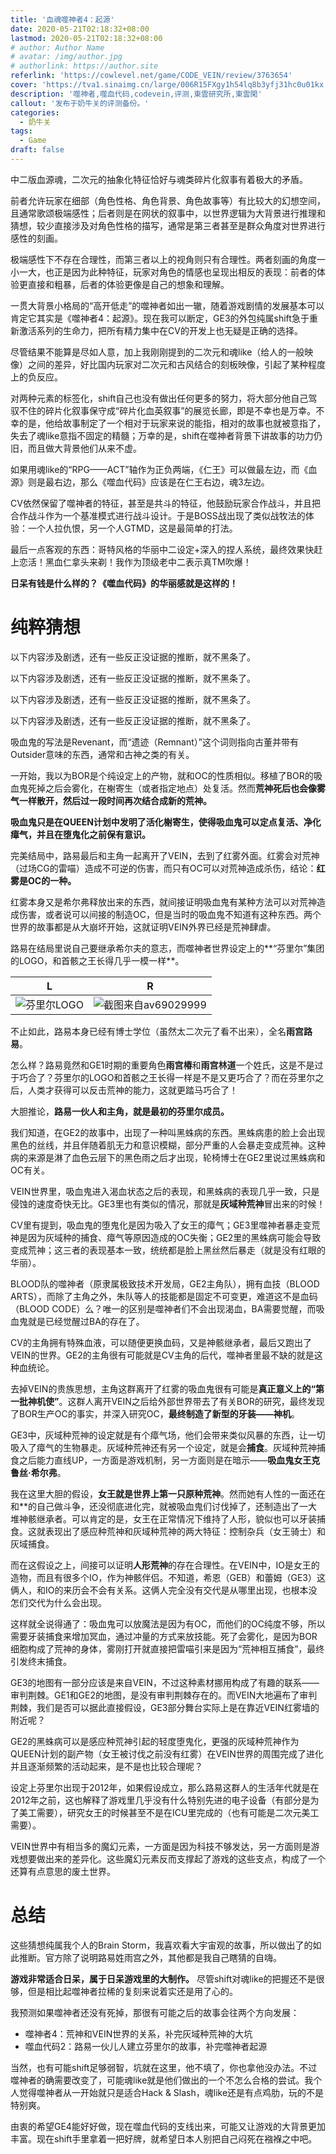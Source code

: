 ```yaml
---
title: '血魂噬神者4：起源'
date: 2020-05-21T02:18:32+08:00
lastmod: 2020-05-21T02:18:32+08:00
# author: Author Name
# avatar: /img/author.jpg
# authorlink: https://author.site
referlink: 'https://cowlevel.net/game/CODE_VEIN/review/3763654'
cover: 'https://tva1.sinaimg.cn/large/006R15FXgy1h54lq8b3yfj31hc0u01kx.jpg'
description: '噬神者,噬血代码,codevein,评测,東雲研究所,東雲閑'
callout: '发布于奶牛关的评测备份。'
categories:
  - 奶牛关
tags:
  - Game
draft: false
---
```


中二版血源魂，二次元的抽象化特征恰好与魂类碎片化叙事有着极大的矛盾。

<!--more-->

前者允许玩家在细部（角色性格、角色背景、角色故事等）有比较大的幻想空间，且通常歌颂极端感性；后者则是在网状的叙事中，以世界逻辑为大背景进行推理和猜想，较少直接涉及对角色性格的描写，通常是第三者甚至是群众角度对世界进行感性的刻画。

极端感性下不存在合理性，而第三者以上的视角则只有合理性。两者刻画的角度一小一大，也正是因为此种特征，玩家对角色的情感也呈现出相反的表现：前者的体验更直接和粗暴，后者的体验更像是自己的想象和理解。

一贯大背景小格局的“高开低走”的噬神者如出一辙，随着游戏剧情的发展基本可以肯定它其实是《噬神者4：起源》。现在我可以断定，GE3的外包纯属shift急于重新激活系列的生命力，把所有精力集中在CV的开发上也无疑是正确的选择。

尽管结果不能算是尽如人意，加上我刚刚提到的二次元和魂like（给人的一般映像）之间的差异，好比国内玩家对二次元和古风结合的刻板映像，引起了某种程度上的负反应。

对两种元素的标签化，shift自己也没有做出任何更多的努力，将大部分他自己驾驭不住的碎片化叙事保守成“碎片化血英叙事”的展览长廊，即是不幸也是万幸。不幸的是，他给故事制定了一个相对于玩家来说的能指，相对的故事也就被意指了，失去了魂like意指不固定的精髓；万幸的是，shift在噬神者背景下讲故事的功力仍旧，而且做大背景他们从来不虚。

如果用魂like的“RPG——ACT”轴作为正负两端，《仁王》可以做最左边，而《血源》则是最右边，那么《噬血代码》应该是在仁王右边，魂3左边。

CV依然保留了噬神者的特征，甚至是共斗的特征，他鼓励玩家合作战斗，并且把合作战斗作为一个基准模式进行战斗设计。于是BOSS战出现了类似战牧法的体验：一个人拉仇恨，另一个人GTMD，这是最简单的打法。

最后一点客观的东西：哥特风格的华丽中二设定+深入的捏人系统，最终效果快赶上恋活！黑血仁拿头来剃！我作为顶级老中二表示真TM吹爆！

**日呆有钱是什么样的？《噬血代码》的华丽感就是这样的！**

# 纯粹猜想

以下内容涉及剧透，还有一些反正没证据的推断，就不黑条了。

以下内容涉及剧透，还有一些反正没证据的推断，就不黑条了。

以下内容涉及剧透，还有一些反正没证据的推断，就不黑条了。

以下内容涉及剧透，还有一些反正没证据的推断，就不黑条了。

吸血鬼的写法是Revenant，而“遗迹（Remnant）”这个词则指向古董并带有Outsider意味的东西，通常和古神之类的有关。

一开始，我以为BOR是个纯设定上的产物，就和OC的性质相似。移植了BOR的吸血鬼死掉之后会雾化，在榭寄生（或者指定地点）处复活。然而**荒神死后也会像雾气一样散开，然后过一段时间再次结合成新的荒神。**

**吸血鬼只是在QUEEN计划中发明了活化榭寄生，使得吸血鬼可以定点复活、净化瘴气，并且在堕鬼化之前保有意识。**

完美结局中，路易最后和主角一起离开了VEIN，去到了红雾外面。红雾会对荒神（过场CG的雷喵）造成不可逆的伤害，而只有OC可以对荒神造成杀伤，结论：**红雾是OC的一种。**  

红雾本身又是希尔弗释放出来的东西，就间接证明吸血鬼有某种方法可以对荒神造成伤害，或者说可以间接的制造OC，但是当时的吸血鬼不知道有这种东西。两个世界的故事都是从大崩坏开始，这就证明VEIN外界已经是荒神肆虐。  

路易在结局里说自己要继承希尔夫的意志，而噬神者世界设定上的**“芬里尔”集团的LOGO，和首骸之王长得几乎一模一样**。

L | R
--|--
![芬里尔LOGO](http://tva1.sinaimg.cn/large/006R15FXgy1h54je0996xj30g409dta4.jpg) | ![截图来自av69029999](http://tva1.sinaimg.cn/large/006R15FXgy1h54jeezrlbj30zi0mdap0.jpg)


不止如此，路易本身已经有博士学位（虽然太二次元了看不出来），全名**雨宫路易**。  

怎么样？路易竟然和GE1时期的重要角色**雨宫椿**和**雨宫林道**一个姓氏，这是不是过于巧合了？芬里尔的LOGO和首骸之王长得一样是不是又更巧合了？而在芬里尔之后，人类才获得可以反击荒神的能力，这就更踏马巧合了！

大胆推论，**路易一伙人和主角，就是最初的芬里尔成员。**

我们知道，在GE2的故事中，出现了一种叫黑蛛病的东西。黑蛛病患的脸上会出现黑色的丝线，并且伴随着肌无力和意识模糊，部分严重的人会暴走变成荒神。这种病的来源是淋了血色云层下的黑色雨之后才出现，轮椅博士在GE2里说过黑蛛病和OC有关。

VEIN世界里，吸血鬼进入渴血状态之后的表现，和黑蛛病的表现几乎一致，只是侵蚀的速度奇快无比。GE3里也有类似的情况，那就是**灰域种荒神**冒出来的时候！

CV里有提到，吸血鬼的堕鬼化是因为吸入了女王的瘴气；GE3里噬神者暴走变荒神是因为灰域种的捕食、瘴气等原因造成的OC失衡；GE2里的黑蛛病可能会导致变成荒神；这三者的表现基本一致，统统都是脸上黑丝然后暴走（就是没有红眼的华丽）。

BLOOD队的噬神者（原隶属极致技术开发局，GE2主角队），拥有血技（BLOOD ARTS），而除了主角之外，朱队等人的技能都是固定不可变更，难道这不是血码（BLOOD CODE）么？唯一的区别是噬神者们不会出现渴血，BA需要觉醒，而吸血鬼就是已经觉醒过BA的存在了。

CV的主角拥有特殊血液，可以随便更换血码，又是神骸继承者，最后又跑出了VEIN的世界。GE2的主角很有可能就是CV主角的后代，噬神者里最不缺的就是这种血统论。

去掉VEIN的贵族思想，主角这群离开了红雾的吸血鬼很有可能是**真正意义上的“第一批神机使”**。这群人离开VEIN之后给外部世界带去了有关BOR的研究，最终发现了BOR生产OC的事实，并深入研究OC，**最终制造了新型的牙装——神机**。

GE3中，灰域种荒神的设定就是有个瘴气场，他们会带来类似风暴的东西，让一切吸入了瘴气的生物暴走。灰域种荒神还有另一个设定，就是会**捕食**。灰域种荒神捕食之后能力直线UP，一方面是游戏机制，另一方面则是在暗示——**吸血鬼女王克鲁丝·希尔弗**。

我在这里大胆的假设，**女王就是世界上第一只原种荒神**。然而她有人性的一面还在和**的自己做斗争，还没彻底进化完，就被吸血鬼们讨伐掉了，还制造出了一大堆神骸继承者。可以肯定的是，女王在正常情况下维持了人形，貌似也可以牙装捕食。这就表现出了感应种荒神和灰域种荒神的两大特征：控制杂兵（女王骑士）和灰域捕食。

而在这假设之上，间接可以证明**人形荒神**的存在合理性。在VEIN中，IO是女王的造物，而且有很多个IO，作为神骸伴侣。不知道，希恩（GEB）和蕾姆（GE3）这俩人，和IO的来历会不会有关系。这俩人完全没有交代是从哪里出现，也根本没怎们交代为什么会出现。

这样就全说得通了：吸血鬼可以放魔法是因为有OC，而他们的OC纯度不够，所以需要牙装捕食来增加冥血，通过冲量的方式来放技能。死了会雾化，是因为BOR细胞构成了荒神的身体，雾刚打开就直接把雷喵引来是因为“荒神相互捕食”，最终引发终末捕食。

GE3的地图有一部分应该是来自VEIN，不过这种素材挪用构成了有趣的联系——审判荆棘。GE1和GE2的地图，是没有审判荆棘存在的。而VEIN大地遍布了审判荆棘，我们是否可以据此直接假设，GE3部分舞台实际上是在靠近VEIN红雾墙的附近呢？

GE2的黑蛛病可以是感应种荒神引起的轻度堕鬼化，更强的灰域种荒神作为QUEEN计划的副产物（女王被讨伐之前没有红雾）在VEIN世界的周围完成了进化并且逐渐频繁的活动起来，是不是也比较合理呢？

设定上芬里尔出现于2012年，如果假设成立，那么路易这群人的生活年代就是在2012年之前，这也解释了游戏里几乎没有什么特别先进的电子设备（有部分是为了美工需要），研究女王的时候甚至不是在ICU里完成的（也有可能是二次元美工需要）。

VEIN世界中有相当多的魔幻元素，一方面是因为科技不够发达，另一方面则是游戏想要做出来的差异化。这些魔幻元素反而支撑起了游戏的这些支点，构成了一个还算有点意思的废土世界。

# 总结

这些猜想纯属我个人的Brain Storm，我喜欢看大宇宙观的故事，所以做出了的如此推断。官方除了说明路易姓雨宫之外，其他都是我自己瞎猜的自嗨。

**游戏非常适合日呆，属于日呆游戏里的大制作。** 尽管shift对魂like的把握还不是很够，但是相比起噬神者拉稀的复刻来说着实还是用了心的。

我预测如果噬神者还没有死掉，那很有可能之后的故事会往两个方向发展：

*   噬神者4：荒神和VEIN世界的关系，补完灰域种荒神的大坑
*   噬血代码2：路易一伙儿人建立芬里尔的故事，补完噬神者起源

当然，也有可能shift足够弱智，坑就在这里，他不填了，你也拿他没办法。不过噬神者的确需要改变了，可能魂like就是他们做出的一个不怎么合格的尝试。我个人觉得噬神者从一开始就只是适合Hack & Slash，魂like还是有点鸡肋，玩的不是特别爽。

由衷的希望GE4能好好做，现在噬血代码的支线出来，可能又让游戏的大背景更加丰富。现在shift手里拿着一把好牌，就希望日本人别把自己闷死在襁褓之中吧。